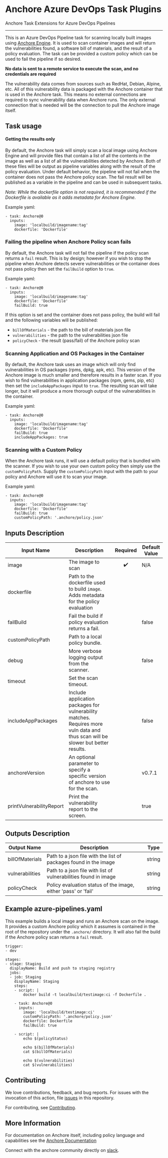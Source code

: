 # Anchore Azure DevOps Task Plugins

Anchore Task Extensions for Azure DevOps Pipelines

---

This is an Azure DevOps Pipeline task for scanning locally built images using
[Anchore Engine][1]. It is used to scan container images and will return the
vulnerabilities found, a software bill of materials, and the result of a policy
evaluation. The task can be provided a custom policy which can be used to fail
the pipeline if so desired.

**No data is sent to a remote service to execute the scan, and no credentials
are required**

The vulnerability data comes from sources such as RedHat, Debian, Alpine, etc.
All of this vulnerability data is packaged with the Anchore container that is
used in the Anchore task. This means no external connections are required to
sync vulnerability data when Anchore runs. The only external connection that
is needed will be the connection to pull the Anchore image itself.

## Task usage

#### Getting the results only

By default, the Anchore task will simply scan a local image using Anchore
Engine and will provide files that contain a list of all the contents in the
image as well as a list of all the vulnerabilities detected by Anchore. Both
of these files will be output as pipeline variables along with the result of
the policy evaluation. Under default behavior, the pipeline will not fail when
the container does not pass the Anchore policy scan. The fail result will be
published as a variable in the pipeline and can be used in subsequent tasks.

*Note: While the dockerfile option is not required, it is recommended if the
Dockerfile is available as it adds metadata for Anchore Engine.*

Example yaml:

```
- task: Anchore@0
  inputs:
    image: 'localbuild/imagename:tag'
    dockerfile: 'Dockerfile'
```


### Failing the pipeline when Anchore Policy scan fails

By default, the Anchore task will not fail the pipeline if the policy scan
returns a `fail` result. This is by design; however if you wish to stop the
pipeline when Anchore detects severe vulnerabilities or the container does not
pass policy then set the `failBuild` option to `true`.

Example yaml:

```
- task: Anchore@0
  inputs:
    image: 'localbuild/imagename:tag'
    dockerfile: 'Dockerfile'
    failBuild: true
```

If this option is set and the container does not pass policy, the build will
fail and the following variables will be published:
 * `billOfMaterials` - the path to the bill of materials json file
 * `vulnerabilities` - the path to the vulnerabilities json file
 * `policyCheck` - the result (pass/fail) of the Anchore policy scan


### Scanning Application and OS Packages in the Container

By default, the Anchore task uses an image which will only find vulnerabilities
in OS packages (rpms, dpkg, apk, etc). This version of the Anchore image is
much smaller and therefore results in a faster scan. If you wish to find
vulnerabilities in application packages (npm, gems, pip, etc) then set the
`includeAppPackages` input to `true`. The resulting scan will take longer, but
it will produce a more thorough output of the vulnerabilities in the container.

Example yaml:

```
- task: Anchore@0
  inputs:
    image: 'localbuild/imagename:tag'
    dockerfile: 'Dockerfile'
    failBuild: true
    includeAppPackages: true
```

### Scanning with a Custom Policy

When the Anchore task runs, it will use a default policy that is bundled with
the scanner. If you wish to use your own custom policy then simply use the
`customPolicyPath`. Supply the `customPolicyPath` input with the path to your
policy and Anchore will use it to scan your image.

Example yaml:

```
- task: Anchore@0
  inputs:
    image: 'localbuild/imagename:tag'
    dockerfile: 'Dockerfile'
    failBuild: true
    customPolicyPath: '.anchore/policy.json'
```


## Inputs Description

| Input Name | Description | Required | Default Value |
|------------|-------------|:--------:|---------------|
| image | The image to scan | :heavy_check_mark: | N/A |
| dockerfile | Path to the dockerfile used to build `image`. Adds metadata for the policy evaluation | | |
| failBuild | Fail the build if policy evaluation returns a fail. | | false |
| customPolicyPath | Path to a local policy bundle. | | |
| debug | More verbose logging output from the scanner. | | false |
| timeout | Set the scan timeout. | | |
| includeAppPackages | Include application packages for vulnerability matches. Requires more vuln data and thus scan will be slower but better results. | | false |
| anchoreVersion | An optional parameter to specify a specific version of anchore to use for the scan. | | v0.7.1 |
| printVulnerabilityReport | Print the vulnerability report to the screen. | | true |


## Outputs Description

| Output Name     | Description                                                      | Type   |
|-----------------|------------------------------------------------------------------|--------|
| billOfMaterials | Path to a json file with the list of packages found in the image | string |
| vulnerabilities | Path to a json file with list of vulnerabilities found in image  | string |
| policyCheck     | Policy evaluation status of the image, either 'pass' or 'fail'   | string |


## Example azure-pipelines.yaml

This example builds a local image and runs an Anchore scan on the image. It
provides a custom Anchore policy which it assumes is contained in the root of
the repository under the `.anchore/` directory. It will also fail the build if
the Anchore policy scan returns a `fail` result.

```
trigger:
- dev

stages:
- stage: Staging
  displayName: Build and push to staging registry
  jobs:
  - job: Staging
    displayName: Staging
    steps:
    - script: |
        docker build -t localbuild/testimage:ci -f Dockerfile .

    - task: Anchore@0
      inputs:
        image: 'localbuild/testimage:ci'
        customPolicyPath: '.anchore/policy.json'
        dockerfile: Dockerfile
        failBuild: true

    - script: |
        echo $(policyStatus)

        echo $(billOfMaterials)
        cat $(billOfMaterials)

        echo $(vulnerabilities)
        cat $(vulnerabilities)
```

## Contributing

We love contributions, feedback, and bug reports. For issues with the invocation of this action, file [issues][3] in this repository.

For contributing, see [Contributing][4].


## More Information
For documentation on Anchore itself, including policy language and capabilities see the [Anchore Documentation][5]

Connect with the anchore community directly on [slack][6].


[1]: https://docs.anchore.com/current/docs/engine/
[2]: https://docs.microsoft.com/en-us/azure/devops/extend/develop/add-build-task?view=azure-devops
[3]: https://github.com/anchore/azure-devops-task/issues
[4]: https://github.com/anchore/azure-devops-task/CONTRIBUTING.rst
[5]: https://docs.anchore.com
[6]: https://anchore.com/slack
